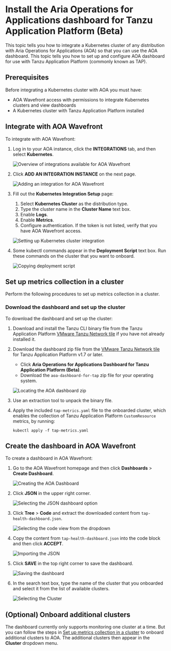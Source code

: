 # Install the Aria Operations for Applications dashboard for Tanzu Application Platform (Beta)

This topic tells you how to integrate a Kubernetes cluster of any distribution with Aria Operations
for Applications (AOA) so that you can use the AOA dashboard. This topic tells you how to set up and
configure AOA dashboard for use with Tanzu Application Platform (commonly known as TAP).

## <a id="prereqs"></a> Prerequisites

Before integrating a Kubernetes cluster with AOA you must have:

- AOA Wavefront access with permissions to integrate Kubernetes clusters and view dashboards
- A Kubernetes cluster with Tanzu Application Platform installed

## <a id="integrate"></a> Integrate with AOA Wavefront

To integrate with AOA Wavefront:

1. Log in to your AOA instance, click the **INTEGRATIONS** tab, and then select **Kubernetes**.

   ![Overview of integrations available for AOA Wavefront](images/aoa_available_integrations.png)

2. Click **ADD AN INTEGRATION INSTANCE** on the next page.

   ![Adding an integration for AOA Wavefront](images/aoa_add_integration.png)

3. Fill out the **Kubernetes Integration Setup** page:

   1. Select **Kubernetes Cluster** as the distribution type.
   1. Type the cluster name in the **Cluster Name** text box.
   1. Enable **Logs**.
   1. Enable **Metrics**.
   1. Configure authentication. If the token is not listed, verify that you have AOA Wavefront access.

   ![Setting up Kubernetes cluster integration](images/aoa_kubernetes_integration_setup.png)

4. Some kubectl commands appear in the **Deployment Script** text box. Run these commands on the
   cluster that you want to onboard.

   ![Copying deployment script](images/aoa_deployment_script.png)

## <a id="set-up-metrics"></a> Set up metrics collection in a cluster

Perform the following procedures to set up metrics collection in a cluster.

### <a id="dl-the-dashboard"></a> Download the dashboard and set up the cluster

To download the dashboard and set up the cluster:

1. Download and install the Tanzu CLI binary file from the Tanzu Application Platform
   [VMware Tanzu Network tile](https://network.pivotal.io/products/tanzu-application-platform/)
   if you have not already installed it.

2. Download the dashboard zip file from the
   [VMware Tanzu Network tile](https://network.pivotal.io/products/tanzu-application-platform/) for
   Tanzu Application Platform v1.7 or later.

   - Click **Aria Operations for Applications Dashboard for Tanzu Application Platform (Beta)**.
   - Download the `aoa-dashboard-for-tap` zip file for your operating system.

   ![Locating the AOA dashboard zip](images/aoa_dashboard_zip.png)

3. Use an extraction tool to unpack the binary file.

4. Apply the included `tap-metrics.yaml` file to the onboarded cluster, which enables the collection
   of Tanzu Application Platform `CustomResource` metrics, by running:

   ```console
   kubectl apply -f tap-metrics.yaml
   ```

## <a id="create-the-dashboard"></a> Create the dashboard in AOA Wavefront

To create a dashboard in AOA Wavefront:

1. Go to the AOA Wavefront homepage and then click **Dashboards** > **Create Dashboard**.

   ![Creating the AOA Dashboard](images/aoa_creating_dashboard.png)

2. Click **JSON** in the upper right corner.

   ![Selecting the JSON dashboard option](images/aoa_dashboard_json.png)

3. Click **Tree** > **Code** and extract the downloaded content from `tap-health-dashboard.json`.

   ![Selecting the code view from the dropdown](images/aoa_select_code_view.png)

4. Copy the content from `tap-health-dashboard.json` into the code block and then click **ACCEPT**.

   ![Importing the JSON](images/aoa_importing_json.png)

5. Click **SAVE** in the top right corner to save the dashboard.

   ![Saving the dashboard](images/aoa_save_dashboard.png)

6. In the search text box, type the name of the cluster that you onboarded and select it from the
   list of available clusters.

   ![Selecting the Cluster](images/aoa_select_cluster.png)

## <a id="onboard-extra-clusters"></a> (Optional) Onboard additional clusters

The dashboard currently only supports monitoring one cluster at a time. But you can follow the steps
in [Set up metrics collection in a cluster](#set-up-metrics) to onboard additional clusters to AOA.
The additional clusters then appear in the **Cluster** dropdown menu.
